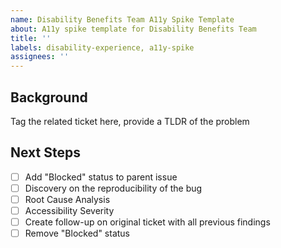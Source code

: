 ```yaml
---
name: Disability Benefits Team A11y Spike Template
about: A11y spike template for Disability Benefits Team 
title: ''
labels: disability-experience, a11y-spike
assignees: ''
---
```


## Background  
Tag the related ticket here, provide a TLDR of the problem

## Next Steps  
- [ ] Add "Blocked" status to parent issue  
- [ ] Discovery on the reproducibility of the bug  
- [ ] Root Cause Analysis  
- [ ] Accessibility Severity  
- [ ] Create follow-up on original ticket with all previous findings  
- [ ] Remove "Blocked" status  
